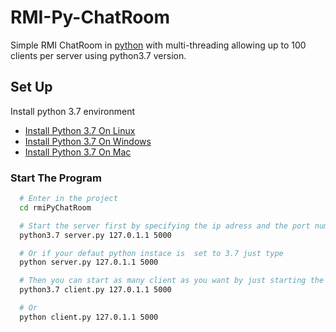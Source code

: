 # RMI-Py-ChatRoom
Simple RMI ChatRoom in [python](https://www.python.org/) with multi-threading allowing up to 100 clients per server using python3.7 version.

## Set Up
Install python 3.7 environment
* [Install Python 3.7 On Linux](https://tecadmin.net/install-python-3-7-on-ubuntu-linuxmint/)
* [Install Python 3.7 On Windows](https://www.ics.uci.edu/~pattis/common/handouts/pythoneclipsejava/python.html)
* [Install Python 3.7 On Mac](https://wsvincent.com/install-python3-mac/)

### Start The Program
```sh
  # Enter in the project
  cd rmiPyChatRoom

  # Start the server first by specifying the ip adress and the port number
  python3.7 server.py 127.0.1.1 5000

  # Or if your defaut python instace is  set to 3.7 just type
  python server.py 127.0.1.1 5000

  # Then you can start as many client as you want by just starting the client specifying the ip and the port
  python3.7 client.py 127.0.1.1 5000

  # Or
  python client.py 127.0.1.1 5000
```
